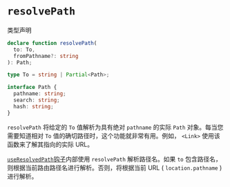 # `resolvePath`

类型声明

```ts
declare function resolvePath(
  to: To,
  fromPathname?: string
): Path;

type To = string | Partial<Path>;

interface Path {
  pathname: string;
  search: string;
  hash: string;
}
```

`resolvePath` 将给定的 `To` 值解析为具有绝对 `pathname` 的实际 `Path` 对象。每当您需要知道相对 `To` 值的确切路径时，这个功能就非常有用。例如， `<Link>` 使用该函数来了解其指向的实际 URL。

[`useResolvedPath`钩子](https://reactrouter.com/en/main/hooks/use-resolved-path)内部使用 `resolvePath` 解析路径名。如果 `to` 包含路径名，则根据当前路由路径名进行解析。否则，将根据当前 URL ( `location.pathname` ) 进行解析。

